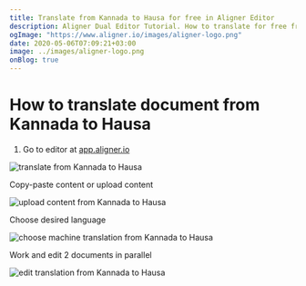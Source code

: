 ```yaml
---
title: Translate from Kannada to Hausa for free in Aligner Editor
description: Aligner Dual Editor Tutorial. How to translate for free from Kannada to Hausa. Aligner is multilingual document management platform. 
ogImage: "https://www.aligner.io/images/aligner-logo.png"
date: 2020-05-06T07:09:21+03:00
image: ../images/aligner-logo.png
onBlog: true
---
```


# How to translate document from Kannada to Hausa

1. Go to editor at [app.aligner.io](https://app.aligner.io "Aligner App web page")

![translate from Kannada to Hausa](../aligner-blank-editor.png "translate from Kannada to Hausa")

Copy-paste content or upload content

![upload content from Kannada to Hausa](../aligner-uploaded-document.png "upload content from Kannada to Hausa")

Choose desired language

![choose machine translation from Kannada to Hausa](../aligner-language-dropdown.png "choose machine translation from Kannada to Hausa")

Work and edit 2 documents in parallel

![edit translation from Kannada to Hausa](../aligner-double-sitded-editor.png "edit translation from Kannada to Hausa")

